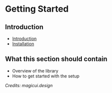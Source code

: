# Getting Started

## Introduction

- [Introduction](https://wireframes.design/docs)
- [Installation](https://wireframes.design/docs/installation)

## What this section should contain

- Overview of the library
- How to get started with the setup

*Credits: magicui.design*
